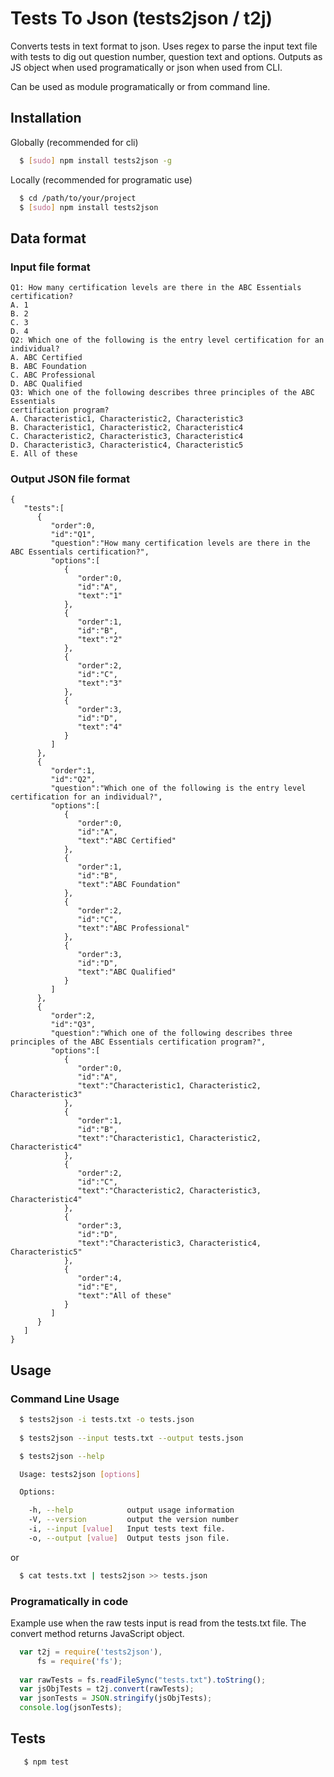 # Tests To Json (tests2json / t2j)
Converts tests in text format to json. 
Uses regex to parse the input text file with tests to dig out question number, question text and options.
Outputs as JS object when used programatically or json when used from CLI. 

Can be used as module programatically or from command line.

## Installation
Globally (recommended for cli)
``` bash
  $ [sudo] npm install tests2json -g
```

Locally (recommended for programatic use)
``` bash
  $ cd /path/to/your/project
  $ [sudo] npm install tests2json
```

## Data format

### Input file format
```
Q1: How many certification levels are there in the ABC Essentials certification?
A. 1
B. 2
C. 3
D. 4
Q2: Which one of the following is the entry level certification for an individual?
A. ABC Certified
B. ABC Foundation
C. ABC Professional
D. ABC Qualified
Q3: Which one of the following describes three principles of the ABC Essentials
certification program?
A. Characteristic1, Characteristic2, Characteristic3
B. Characteristic1, Characteristic2, Characteristic4
C. Characteristic2, Characteristic3, Characteristic4
D. Characteristic3, Characteristic4, Characteristic5
E. All of these
```

### Output JSON file format
```
{
   "tests":[
      {
         "order":0,
         "id":"Q1",
         "question":"How many certification levels are there in the ABC Essentials certification?",
         "options":[
            {
               "order":0,
               "id":"A",
               "text":"1"
            },
            {
               "order":1,
               "id":"B",
               "text":"2"
            },
            {
               "order":2,
               "id":"C",
               "text":"3"
            },
            {
               "order":3,
               "id":"D",
               "text":"4"
            }
         ]
      },
      {
         "order":1,
         "id":"Q2",
         "question":"Which one of the following is the entry level certification for an individual?",
         "options":[
            {
               "order":0,
               "id":"A",
               "text":"ABC Certified"
            },
            {
               "order":1,
               "id":"B",
               "text":"ABC Foundation"
            },
            {
               "order":2,
               "id":"C",
               "text":"ABC Professional"
            },
            {
               "order":3,
               "id":"D",
               "text":"ABC Qualified"
            }
         ]
      },
      {
         "order":2,
         "id":"Q3",
         "question":"Which one of the following describes three principles of the ABC Essentials certification program?",
         "options":[
            {
               "order":0,
               "id":"A",
               "text":"Characteristic1, Characteristic2, Characteristic3"
            },
            {
               "order":1,
               "id":"B",
               "text":"Characteristic1, Characteristic2, Characteristic4"
            },
            {
               "order":2,
               "id":"C",
               "text":"Characteristic2, Characteristic3, Characteristic4"
            },
            {
               "order":3,
               "id":"D",
               "text":"Characteristic3, Characteristic4, Characteristic5"
            },
            {
               "order":4,
               "id":"E",
               "text":"All of these"
            }
         ]
      }
   ]
}
```

## Usage

### Command Line Usage
``` bash
  $ tests2json -i tests.txt -o tests.json
  
  $ tests2json --input tests.txt --output tests.json

  $ tests2json --help

  Usage: tests2json [options]

  Options:

    -h, --help            output usage information
    -V, --version         output the version number
    -i, --input [value]   Input tests text file.
    -o, --output [value]  Output tests json file.
```

or

``` bash
  $ cat tests.txt | tests2json >> tests.json
```

### Programatically in code

Example use when the raw tests input is read from the tests.txt file.
The convert method returns JavaScript object.
 
``` js
  var t2j = require('tests2json'),
      fs = require('fs');
  
  var rawTests = fs.readFileSync("tests.txt").toString();
  var jsObjTests = t2j.convert(rawTests);
  var jsonTests = JSON.stringify(jsObjTests);
  console.log(jsonTests);
```

## Tests

``` bash
   $ npm test
```